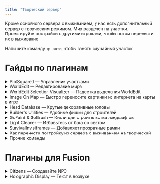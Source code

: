 ```yaml
---
title: "Творческий сервер"
---
```


Кроме основного сервера с выживанием, у нас есть дополнительный сервер с творческим режимом. Мир разделен на участки. Проектируйте постройки с другими игроками, чтобы потом перенести их в выживание

Напишите команду `/p auto`, чтобы занять случайный участок

# Гайды по плагинам

<details> 

<summary>PlotSquared — Управление участками</summary>

### Основные команды PlotSquared

`/p help` — Все команды плагина

`/p auto` — Занять случайный участок

`/p claim` — Занять участок, на котором вы находитесь

`/p merge` — Объединить несколько ваших участков рядом, чтобы сделать больший участок

`/p visit <игрок> [номер участка игрока]` или `/p v` — Посетить участок игрока

`/p alias set <название>` — Установить название плота, чтобы можно было телепортироваться к нему командой `/p v <название>`

`/p list <игрок>` — Список участков игрока

`/p info` — Узнать информацию о плоте на котором вы находитесь

`/p middle` — Телепортироваться на середину плота

### Доступ к плоту

`/p trust <игрок>` — Дать другому игроку возможность строить на вашем участке

`/p deny <игрок>` — Запретить игроку находится на вашем участке

`/p deny *` — Запретить доступ к участку всем игрокам

`/p allow <игрок>` — Разрешить доступ к участку игроку, если вы запретили доступ всем остальным

### Настройка плота

`/p flag list` — Узнать какие флаги можно установить

`/p flag add time <время>` — Установить время

`/p flag add pvp true` — Разрешить PVP

</details>

<details>

<summary>WorldEdit — Редактирование мира</summary>

### WorldEdit

Плагин слишком большой и сложный, и все и так его знают, поэтому мне лень писать по нему гайд
  
Если вы не знаете, то можете прочитать вот этот: [minecraft.fandom.com/ru/wiki/WorldEdit](https://minecraft.fandom.com/ru/wiki/WorldEdit)

</details>

<details>

<summary>WorldEdit Selection Visualizer — Подсетка выделения WorldEdit</summary>

### WorldEdit Selection Visualizer

Показывает выделенную территорию частицами. Можно включать и выключать командой `/wesv toggle`

![](https://github.com/digitaldrugstech/prdx-wiki/blob/main/assets/creative/wesv.png?raw=true)

</details>

<details>

<summary>Image On Map — Быстро переносите картинки из интернета на карты в игре</summary>

### Image On Map

- Поддерживаются форматы PNG, JPEG и GIF
- Большие изображения автоматически будут разделены на несколько частей. Например, картинка размером **1024x1024** будет автоматически порезана на 16 карт
- Изображение автоматически центрируется

### Быстрый гайд

1. Подготовьте изображение. Если вы хотите, чтобы у вас была карта размером **1x1**, то она должна быть размером **128x128** пикселей. Если вы хотите карту размером **3x2**, то картинка должна быть размером **384x256** пикселей, и так далее. Этот шаг можно избежать, если использовать функцию, о которой будет рассказано чуть позже
2. Далее вам нужно получить ссылку на изображение, которую дальше мы будем называть URL. Вы можете воспользоваться хостингом картинок, вроде [Imgur](https://imgur.com). Загрузите изображение, скопируйте ссылку, и убедитесь, что она кончается на `.png` или `.jpeg` . Для этого вы можете кликнуть по загруженному вами изображению ПКМ, и нажать на `Скопировать ссылку на изображение`
3. Убедитесь, что у вас есть свободный слот в инвентаре, чтобы плагин мог выдать вам карту. Затем, напишите команду `/tomap <URL>` 
4. Вы получите карту, которую можно установить в рамки. Плагин автоматически поставит все карты, вам нужно только подготовить достаточное количество рамок

### Дополнительные функции

- Вы можете изменить размер карты, которую хотите получить. Если вы напишите команду `/tomap <URL> resize` , то получите карту размером 1x1.
  - Если вы хотите получить карту другого размера, то вы можете указать ширину и высоту. Команда `/tomap <URL> resize 2 4` сгенерирует карту размером 2 блока в ширину и 4 блока в высоту
  - Вы можете заменить способ изменения размера, заменяя `resize` на другие ключевые слова в команде `/tomap`
    - `resize-stretched` , чтобы растянуть
    - `resize-covered`, чтобы обрезать

![](https://github.com/digitaldrugstech/prdx-wiki/blob/main/assets/creative/imageonmap.png?raw=true)
        
- Команда `/maps` открывает GUI, в котором вы можете управлять созданными вами картами
- Команда `/maptool` дополнительные инструменты для управления картами, которая скорее всего вам не будет нужна, но она есть

</details>

<details>

<summary>Head Database — Крутые декоративные головы</summary>

### Head Database

Плагин **Head Database** добавляет удобное меню через которое вы можете искать и получать декоративные головы игроков

`/headdb`, `/hdb` или `/heads` — открывает меню плагина

`/phead <ник>` — получить голову игрока

![](https://github.com/digitaldrugstech/prdx-wiki/blob/main/assets/creative/hdb.png?raw=true)

</details>

<details>

<summary>Builder's Utilities — Удобные фишки для строителей</summary>

### Builder's Utilities

Добавляет сокращения для команд WorldEdit, возможность быстро включать ночное зрение, no-clip, и ещё кучу мелких фишек

### Основное меню

Команда `/bu` или `/butil` открывает меню, в котором вы можете включить следующие возможности:

![](https://github.com/digitaldrugstech/prdx-wiki/blob/main/assets/creative/bu1.png?raw=true)

- Открывать железные люки как деревянные
- Ломать только один полублок, вместо двух
- Поворачивать глазированную керамику
- Ночное зрение
- No-clip — автоматически входите в gm3, когда подлетаете к блокам
- Advanced Fly — убирает эффект скольжения в полёте

### Другие команды

`/secretblocks`, `/blocks` — Меню, в котором вы можете быстро получить блоки, которые нельзя найти в творческом инвентаре. Барьер, яйцо дракона, дебаг-палку и спавнер

![](https://github.com/digitaldrugstech/prdx-wiki/blob/main/assets/creative/bu2.png?raw=true)

`/banner`, `/bm` — Открывает редактор баннеров

![](https://github.com/digitaldrugstech/prdx-wiki/blob/main/assets/creative/bu3.gif?raw=true)


`/color`, `/armorcolor` — Редактор цвета кожаной брони

![](https://github.com/digitaldrugstech/prdx-wiki/blob/main/assets/creative/bu4.gif?raw=true)

`/noclip`, `/nc` — Переключает No-clip

`/nv`, `/n` — Переключает ночное зрение

`/advfly`, `/af` — Переключает Advanced Fly

### Упрощение команды deform

`//scale [size]` — Команда deform size

`//derot [axis] [degrees]` — Команда deform rotate

`//twist [axis] [degrees]` — Команда deform twist

### Упрощение команд WorldEdit

`//1` → `//pos1`

`//2`→ `//pos2`

`//c` → `//copy`

`//s` → `//set`

`//f` → `//flip`

`//pa` → `//paste`

`//cub` → `//sel cuboid`

`//con` → `//sel convex`

</details>

<details> 

<summary>GoPaint & GoBrush — Кисти для строительства ландшафтов</summary>

### GoPaint & GoBrush

Чтобы использовать GoPaint, возьмите обычное перо `minecraft:feather`

ЛКМ, чтобы открыть настройки. ПКМ, чтобы использовать кисть

GoBrush — тоже самое, но вместо пера используйте кремень `minecraft:flint`

`/gb`, `/gobrush` — Остальные команды GoBrush

`/gp`, `/gopaint` — Остальные команды GoPaint

</details> 

<details>

<summary>Light Cleaner — Избавьтесь от бага со светом</summary>

### Light Cleaner

Сталкивались с проблемой, когда свет багался, и приходилось вручную ставить блоки рядом с ним, чтобы его восстановить? С этим плагином — это больше не проблема 

`/cleanlight` — восстанавливает свет в радиусе вашей прорисовки

`/cleanlight <число>` — восстанавливает свет в радиусе в чанках

</details>

<details>

<summary>SurvivalInvisiframes — Добавляет прозрачные рамки</summary>

### SurvivalInvisiframes

`/iframe get` — получить прозрачную рамку

</details>

<details>

<summary>Как перенести постройку из сервера с выживанием на творческий</summary>

### Перенести постройку из сервера с выживанием

На сервере с выживанием работают команды для выделения из WorldEdit:

Например, `//pos1`, `//pos2`, `//expand` и другие

Вы можете выделить нужную вам территорию, затем написать `//copy` и `//schem save`, чтобы сохранить схематику

Схематики будут синхронизированы c творческим сервером, и вы сможете загрузить их командой `//schem load`, а затем вставить их командой `//paste` на творческом сервере

</details>

<details>

<summary>Прочие команды</summary>

### Прочие команды

`/tp`, `/give`, `/list`, `/tps`, `/gamemode`, `/gm`, `/fly`, `/speed`, `/heal`, `/feed`, `/suicide`, `/tptoggle`, `/top`, `/up`, `/back`, `/enderchest`, `/workbench`, `/god`, `/near`, `/enchant`, `/exp`

Работает компас из WorldEdit

</details>

# Плагины для Fusion

<details>

<summary>Citizens — Создавайте NPC</summary>

### Citizens

Большой и сложный плагин, который позволяет создавать NPC

Используйте команду `/npc help`, чтобы разобраться в нём самостоятельно
  
Если не выйдет, то смотрите гайды на Youtube: [https://www.youtube.com/watch?v=Nja1ih3bKRM&feature=emb_title](https://www.youtube.com/watch?v=Nja1ih3bKRM&feature=emb_title)

</details>
  
<details>
  
<summary>Holographic Display — Текст в воздухе</summary>

### Holographic Display

Напишите команду `/hd help`, чтобы узнать, как пользоваться плагином

Если не разберетесь, то вот гайд на Youtube: [https://www.youtube.com/watch?v=WGI0NGHkKcg&feature=emb_logo](https://www.youtube.com/watch?v=WGI0NGHkKcg&feature=emb_logo)

</details>
